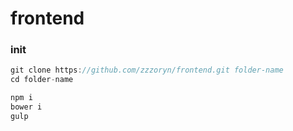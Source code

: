 # frontend

### init
```javascript
git clone https://github.com/zzzoryn/frontend.git folder-name
cd folder-name

npm i
bower i
gulp
```
